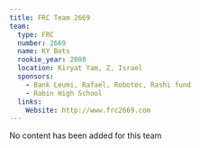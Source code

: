 ```yaml
---
title: FRC Team 2669
team:
  type: FRC
  number: 2669
  name: KY Bots
  rookie_year: 2008
  location: Kiryat Yam, Z, Israel
  sponsors:
    - Bank Leumi, Rafael, Robotec, Rashi fund
    - Rabin High School
  links:
    Website: http://www.frc2669.com
---
```

No content has been added for this team